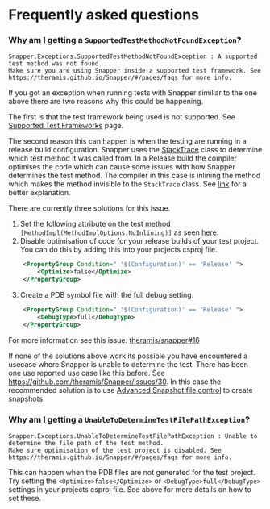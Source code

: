# Frequently asked questions

### Why am I getting a `SupportedTestMethodNotFoundException`?
```
Snapper.Exceptions.SupportedTestMethodNotFoundException : A supported test method was not found.
Make sure you are using Snapper inside a supported test framework. See https://theramis.github.io/Snapper/#/pages/faqs for more info.
```
If you got an exception when running tests with Snapper similiar to the one above there are two reasons why this could be happening.

The first is that the test framework being used is not supported. See [Supported Test Frameworks](supported-test-frameworks.md) page.

The second reason this can happen is when the testing are running in a release build configuration.
Snapper uses the [StackTrace](https://docs.microsoft.com/en-us/dotnet/api/system.diagnostics.stacktrace?view=netstandard-2.0) class to determine which test method it was called from. In a Release build the compiler optimises the code which can cause some issues with how Snapper determines the test method. The compiler in this case is inlining the method which makes the method invisible to the `StackTrace` class. See [link](https://stackoverflow.com/questions/3924995/what-is-method-inlining) for a better explanation.

There are currently three solutions for this issue.
1. Set the following attribute on the test method `[MethodImpl(MethodImplOptions.NoInlining)]` as seen [here](https://github.com/theramis/Snapper/blob/bd6fa1e73f1c30f4b2bdda52ddf7bcd3029cacbc/project/Tests/Snapper.Tests/SnapperSnapshotsPerMethodTests.cs#L12).
2. Disable optimisation of code for your release builds of your test project. You can do this by adding this into your projects csproj file.
```xml
    <PropertyGroup Condition=" '$(Configuration)' == 'Release' ">
        <Optimize>false</Optimize>
    </PropertyGroup>
```
3. Create a PDB symbol file with the full debug setting.
```xml
    <PropertyGroup Condition=" '$(Configuration)' == 'Release' ">
        <DebugType>full</DebugType>
    </PropertyGroup>
```

For more information see this issue: [theramis/snapper#16](https://github.com/theramis/Snapper/issues/16)

If none of the solutions above work its possible you have encountered a usecase where Snapper is unable to determine the test. There has been one use reported use case like this before. See https://github.com/theramis/Snapper/issues/30. 
In this case the recommended solution is to use [Advanced Snapshot file control](/pages/snapper/advanced_snapshot_control?id=advanced-snapshot-file-control) to create snapshots.

### Why am I getting a `UnableToDetermineTestFilePathException`?
```
Snapper.Exceptions.UnableToDetermineTestFilePathException : Unable to determine the file path of the test method. 
Make sure optimisation of the test project is disabled. See https://theramis.github.io/Snapper/#/pages/faqs for more info.
```

This can happen when the PDB files are not generated for the test project. Try setting the `<Optimize>false</Optimize>` or `<DebugType>full</DebugType>` settings in your projects csproj file. See above for more details on how to set these.
